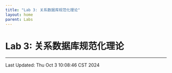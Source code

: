 ```yaml
---
title: "Lab 3: 关系数据库规范化理论"
layout: home
parent: Labs
---
```


# Lab 3: 关系数据库规范化理论

---

Last Updated: Thu Oct  3 10:08:46 CST 2024